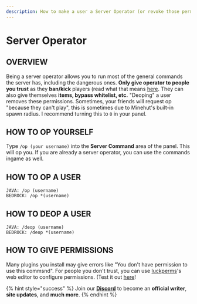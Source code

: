 ```yaml
---
description: How to make a user a Server Operator (or revoke those permissions)!
---
```


# Server Operator

## OVERVIEW

Being a server operator allows you to run most of the general commands the server has, including the dangerous ones.
**Only give operator to people you trust** as they **ban/kick** players (read what that means [here](faq/ingame/moderation.md). They can also give themselves **items, bypass whitelist, etc.** "Deoping" a user removes these permissions. Sometimes, your friends will request op "because they can't play", this is sometimes due to Minehut's built-in spawn radius. I recommend turning this to `0` in your panel. 

## HOW TO OP YOURSELF

Type `/op (your username)` into the **Server Command** area of the panel. This will op you. If you are already a server operator, you can use the commands ingame as well.

## HOW TO OP A USER

```
JAVA: /op (username)
BEDROCK: /op *(username)
```

## HOW TO DEOP A USER

```
JAVA: /deop (username)
BEDROCK: /deop *(username)
```

## HOW TO GIVE PERMISSIONS

Many plugins you install may give errors like "You don't have permission to use this commsnd". For people you don't trust, you can use [luckperms](plugin/permission-plugins/lp)'s web editor to configure permissions. (Test it out [here](https://luckperms.net/editor/demo)!

{% hint style="success" %}
Join our **[Discord](https://discord.gg/TYhH5bK)** to become an **official writer**, **site updates**, and **much more**.
{% endhint %}

